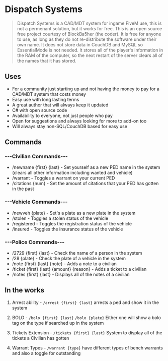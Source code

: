 # Dispatch Systems

> Dispatch Systems is a CAD/MDT system for ingame FiveM use, this is not a permenant solution, but it works for free. This is an open source free project courtesy of BlockBa5her (the coder). It is free for anyone to use, as long as they do not re-distribute the software under their own name. It does not store data in CouchDB and MySQL so EssentialMode is not needed. It stores all of the player's information in the RAM of the computer, so the next restart of the server clears all of the names that it has stored.

## Uses

* For a community just starting up and not having the money to pay for a CAD/MDT system that costs money
* Easy use with long lasting terms
* A great author that will always keep it updated
* C# with open source code
* Availability to everyone, not just people who pay
* Open for suggestions and always looking for more to add-on too
* Will always stay non-SQL/CouchDB based for easy use

## Commands

### ---Civilian Commands---

* /newname {first} {last} - Set yourself as a new PED name in the system (clears all other information including wanted and vehicle)
* /warrant - Toggles a warrant on your current PED
* /citations {num} - Set the amount of citations that your PED has gotten in the past

### ---Vehicle Commands---

* /newveh {plate} - Set's a plate as a new plate in the system
* /stolen - Toggles a stolen status of the vehicle
* /registered - Toggles the registration status of the vehicle
* /insured - Toggles the insurance status of the vehicle

### ---Police Commands---

* /2729 {first} {last} - Check the name of a person in the system
* /28 {plate} - Check the plate of a vehicle in the system
* /note {first} {last} {note} - Adds a note to a civilian
* /ticket {first} {last} {amount} {reason} - Adds a ticket to a civilian
* /notes {first} {last} - Displays all of the notes of a civilian

## In the works

1. Arrest ability - `/arrest {first} {last}` arrests a ped and show it in the system

2. BOLO - `/bolo {first} {last}` `/bolo {plate}` Either one will show a bolo tag on the type if searched up in the system

3. Tickets Extension - `/tickets {first} {last}` System to display all of the tickets a Civilian has gotten

4. Warrant Types - `/warrant {type}` have different types of bench warrants and also a toggle for outstanding